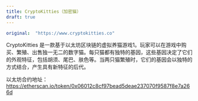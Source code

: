 ```yaml
---
title: CryptoKitties（加密猫）
draft: true
---
```

```yaml
original:  "https://www.cryptokitties.co"
```

CryptoKitties 是一款基于以太坊区块链的虚拟养猫游戏1。玩家可以在游戏中购买、繁殖、出售独一无二的数字猫。每只猫都有独特的基因，这些基因决定了它们的外观特征，包括胡须、尾巴、肤色等。当两只猫繁殖时，它们的基因会以独特的方式结合，产生具有新特征的后代。

以太坊合约地址： https://etherscan.io/token/0x06012c8cf97bead5deae237070f9587f8e7a266d